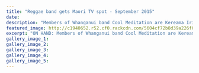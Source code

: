 ```yaml
---
title: "Reggae band gets Maori TV spot - September 2015"
date: 
description: "Members of Whanganui band Cool Meditation are Kereama Irimana, (left), Luke Whanarere, Rodney Tetawhero, former WHS student Justis Manley-Green, Jackson Kui-Rickit, Te Oranga Whanarere &Stevie Collier"
featured_image: http://c1940652.r52.cf0.rackcdn.com/5604cf72b8d39a226f0004a0/Justis-Manley-Green-ex-stud.Band-Cool-Meditation-on-TV.-24.9.15.jpg
excerpt: "ON HAND: Members of Whanganui band Cool Meditation are Kereama Irimana, (left), Luke Whanarere, Rodney Tetawhero, former WHS student Justis Manley-Green, Jackson Kui-Rickit, Te Oranga Whanarere and Stevie Collier. Missing is Temepara Waitai."
gallery_image_1: 
gallery_image_2: 
gallery_image_3: 
gallery_image_4: 
gallery_image_5: 
---
```

